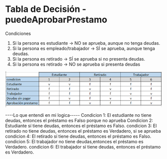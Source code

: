# Tabla de Decisión - puedeAprobarPrestamo
Condiciones
1. Si la persona es estudiante → NO se aprueba, aunque no tenga deudas.						
2. Si la persona es empleado/trabajador → SÍ se aprueba, aunque tenga deudas.						
3. Si la persona es retirado → SÍ se aprueba si no presenta deudas.						
4. Si la persona es retirado → NO se aprueba si presenta deudas						
                        

![alt text](image.png)

----Lo que entendi en mi logica-----
Condicion 1: El estudiante no tiene deudas, entonces el préstamo es Falso porque no aprueba
Condicion 2: Estudiante sí tiene deudas, entonces el préstamo es Falso.
condicion 3: El retirado no tiene deudas, entonces el préstamo es Verdadero, si se aprueba
condicion 4: El retirado sí tiene deudas, entonces el préstamo es Falso.
condicion 5: El trabajador no tiene deudas,entonces el préstamo es Verdadero.
condicion 6: El trabajador sí tiene deudas, entonces el préstamo es Verdadero.